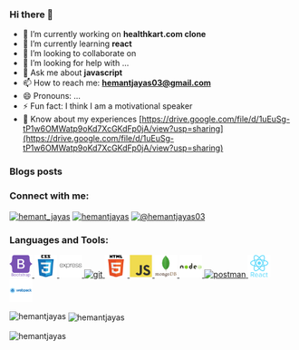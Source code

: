 ### Hi there 👋

- 🔭 I’m currently working on **healthkart.com clone**
- 🌱 I’m currently learning **react**
- 👯 I’m looking to collaborate on
- 🤔 I’m looking for help with ...
- 💬 Ask me about **javascript**
- 📫 How to reach me: **hemantjayas03@gmail.com**
- 😄 Pronouns: ...
- ⚡ Fun fact: I think I am a motivational speaker
- 📄 Know about my experiences [https://drive.google.com/file/d/1uEuSg-tP1w6OMWatp9oKd7XcGKdFp0jA/view?usp=sharing](https://drive.google.com/file/d/1uEuSg-tP1w6OMWatp9oKd7XcGKdFp0jA/view?usp=sharing)

### Blogs posts

<!-- BLOG-POST-LIST:START -->

<h3 align="left">Connect with me:</h3>
<p align="left">

<a href="https://twitter.com/hemant_jayas" target="blank"><img align="center" src="https://raw.githubusercontent.com/rahuldkjain/github-profile-readme-generator/master/src/images/icons/Social/twitter.svg" alt="hemant_jayas" height="30" width="40" /></a> <a href="https://www.linkedin.com/in/hemant-jayas-45ab6318b/" target="blank"><img align="center" src="https://raw.githubusercontent.com/rahuldkjain/github-profile-readme-generator/master/src/images/icons/Social/linked-in-alt.svg" alt="hemantjayas" height="30" width="40" /></a> <a href="https://medium.com/@hemantjayas03" target="blank"><img align="center" src="https://raw.githubusercontent.com/rahuldkjain/github-profile-readme-generator/master/src/images/icons/Social/medium.svg" alt="@hemantjayas03" height="30" width="40" /></a>

</p>

<h3 align="left">Languages and Tools:</h3>
<p align="left"> 
<a href="https://getbootstrap.com" target="_blank" rel="noreferrer"> <img src="https://raw.githubusercontent.com/devicons/devicon/master/icons/bootstrap/bootstrap-plain-wordmark.svg" alt="bootstrap" width="40" height="40"/> </a> <a href="https://www.w3schools.com/css/" target="_blank" rel="noreferrer"> <img src="https://raw.githubusercontent.com/devicons/devicon/master/icons/css3/css3-original-wordmark.svg" alt="css3" width="40" height="40"/> </a> <a href="https://expressjs.com" target="_blank" rel="noreferrer"> <img src="https://raw.githubusercontent.com/devicons/devicon/master/icons/express/express-original-wordmark.svg" alt="express" width="40" height="40"/> </a> <a href="https://git-scm.com/" target="_blank" rel="noreferrer"> <img src="https://www.vectorlogo.zone/logos/git-scm/git-scm-icon.svg" alt="git" width="40" height="40"/> </a> <a href="https://www.w3.org/html/" target="_blank" rel="noreferrer"> <img src="https://raw.githubusercontent.com/devicons/devicon/master/icons/html5/html5-original-wordmark.svg" alt="html5" width="40" height="40"/> </a> <a href="https://developer.mozilla.org/en-US/docs/Web/JavaScript" target="_blank" rel="noreferrer"> <img src="https://raw.githubusercontent.com/devicons/devicon/master/icons/javascript/javascript-original.svg" alt="javascript" width="40" height="40"/> </a> <a href="https://www.mongodb.com/" target="_blank" rel="noreferrer"> <img src="https://raw.githubusercontent.com/devicons/devicon/master/icons/mongodb/mongodb-original-wordmark.svg" alt="mongodb" width="40" height="40"/> </a> <a href="https://nodejs.org" target="_blank" rel="noreferrer"> <img src="https://raw.githubusercontent.com/devicons/devicon/master/icons/nodejs/nodejs-original-wordmark.svg" alt="nodejs" width="40" height="40"/> </a> <a href="https://postman.com" target="_blank" rel="noreferrer"> <img src="https://www.vectorlogo.zone/logos/getpostman/getpostman-icon.svg" alt="postman" width="40" height="40"/> </a> <a href="https://reactjs.org/" target="_blank" rel="noreferrer"> <img src="https://raw.githubusercontent.com/devicons/devicon/master/icons/react/react-original-wordmark.svg" alt="react" width="40" height="40"/> </a> <a href="https://webpack.js.org" target="_blank" rel="noreferrer"> <img src="https://raw.githubusercontent.com/devicons/devicon/d00d0969292a6569d45b06d3f350f463a0107b0d/icons/webpack/webpack-original-wordmark.svg" alt="webpack" width="40" height="40"/> </a> </p>
<!-- BLOG-POST-LIST:END -->


<p><img align="left" src="https://github-readme-stats.vercel.app/api/top-langs?username=hemantjayas&show_icons=true&locale=en&layout=compact" alt="hemantjayas" /></p>

<p>&nbsp;<img align="center" src="https://github-readme-stats.vercel.app/api?username=hemantjayas&show_icons=true&locale=en" alt="hemantjayas" /></p>

<p><img align="center" src="https://github-readme-streak-stats.herokuapp.com/?user=hemantjayas&" alt="hemantjayas" /></p>